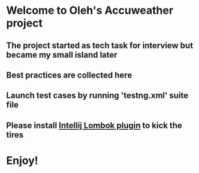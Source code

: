 <h1>Welcome to Oleh's Accuweather project</h1>
<h2>The project started as tech task for interview but became my small island later</h2>
<h2>Best practices are collected here</h2>
<h2>Launch test cases by running 'testng.xml' suite file</h2>
<h2>Please install <a href="https://github.com/mplushnikov/lombok-intellij-plugin" target="_blank">Intellij Lombok plugin</a> to kick the tires</h2>
<h1>Enjoy!</h2>